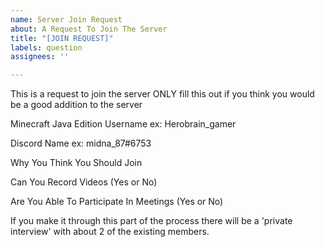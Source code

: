 ```yaml
---
name: Server Join Request
about: A Request To Join The Server
title: "[JOIN REQUEST]"
labels: question
assignees: ''

---
```


This is a request to join the server ONLY fill this out if you think you would be a good addition to the server

Minecraft Java Edition Username
ex: Herobrain_gamer

Discord Name
ex: midna_87#6753

Why You Think You Should Join

Can You Record Videos
(Yes or No)

Are You Able To Participate In Meetings
(Yes or No)

If you make it through this part of the process there will be a 'private interview' with about 2 of the existing members.
